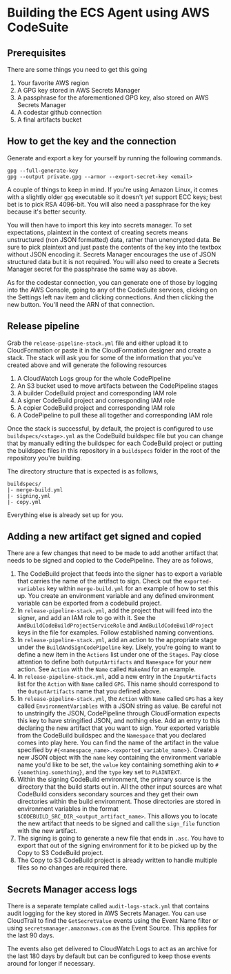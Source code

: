 # Building the ECS Agent using AWS CodeSuite

## Prerequisites

There are some things you need to get this going

1. Your favorite AWS region
1. A GPG key stored in AWS Secrets Manager
1. A passphrase for the aforementioned GPG key, also stored on AWS Secrets Manager
1. A codestar github connection
1. A final artifacts bucket

## How to get the key and the connection

Generate and export a key for yourself by running the following commands.

```shell
gpg --full-generate-key
gpg --output private.gpg --armor --export-secret-key <email>
```

A couple of things to keep in mind. If you're using Amazon Linux, it comes with a slightly older `gpg` executable so it doesn't _yet_ support ECC keys; best bet is to pick RSA 4096-bit. You will also need a passphrase for the key because it's better security.

You will then have to import this key into secrets manager. To set expectations, plaintext in the context of creating secrets means unstructured (non JSON formatted) data, rather than unencrypted data. Be sure to pick plaintext and just paste the contents of the key into the textbox without JSON encoding it. Secrets Manager encourages the use of JSON structured data but it is not required. You will also need to create a Secrets Manager secret for the passphrase the same way as above.

As for the codestar connection, you can generate one of those by logging into the AWS Console, going to any of the CodeSuite services, clicking on the Settings left nav item and clicking connections. And then clicking the new button. You'll need the ARN of that connection.

## Release pipeline

Grab the `release-pipeline-stack.yml` file and either upload it to CloudFormation or paste it in the CloudFormation designer and create a stack. The stack will ask you for some of the information that you've created above and will generate the following resources

1. A CloudWatch Logs group for the whole CodePipeline
1. An S3 bucket used to move artifacts between the CodePipeline stages
1. A builder CodeBuild project and corresponding IAM role
1. A signer CodeBuild project and corresponding IAM role
1. A copier CodeBuild project and corresponding IAM role
1. A CodePipeline to pull these all together and corresponding IAM role

Once the stack is successful, by default, the project is configured to use `buildspecs/<stage>.yml` as the CodeBuild buildspec file but you can change that by manually editing the buildspec for each CodeBuild project or putting the buildspec files in this repository in a `buildspecs` folder in the root of the repository you're building.

The directory structure that is expected is as follows,

```
buildspecs/
|- merge-build.yml
|- signing.yml
|- copy.yml
```

Everything else is already set up for you.

## Adding a new artifact get signed and copied

There are a few changes that need to be made to add another artifact that needs to be signed and copied to the CodePipeline. They are as follows,

1. The CodeBuild project that feeds into the signer has to export a variable that carries the name of the artifact to sign. Check out the `exported-variables` key within `merge-build.yml` for an example of how to set this up. You create an environment variable and any defined environment variable can be exported from a codebuild project.
1. In `release-pipeline-stack.yml`, add the project that will feed into the signer, and add an IAM role to go with it. See the `AmdBuildCodeBuildProjectServiceRole` and `AmdBuildCodeBuildProject` keys in the file for examples. Follow established naming conventions.
1. In `release-pipeline-stack.yml`, add an action to the appropriate stage under the `BuildAndSignCodePipeline` key. Likely, you're going to want to define a new item in the `Actions` list under one of the `Stages`. Pay close attention to define both `OutputArtifacts` and `Namespace` for your new action. See `Action` with the `Name` called `MakeAmd` for an example.
1. In `release-pipeline-stack.yml`, add a new entry in the `InputArtifacts` list for the `Action` with `Name` called `GPG`. This name should correspond to the `OutputArtifacts` name that you defined above.
1. In `release-pipeline-stack.yml`, the `Action` with `Name` called `GPG` has a key called `EnvironmentVariables` with a JSON string as value. Be careful not to unstringify the JSON, CodePipeline through CloudFormation expects this key to have stringified JSON, and nothing else. Add an entry to this declaring the new artifact that you want to sign. Your exported variable from the CodeBuild buildspec and the `Namespace` that you declared comes into play here. You can find the name of the artifact in the value specified by `#{<namespace_name>.<exported_variable_name>}`. Create a new JSON object with the `name` key containing the environment variable name you'd like to be set, the `value` key containing something akin to `#{something.something}`, and the `type` key set to `PLAINTEXT`.
1. Within the signing CodeBuild environment, the primary source is the directory that the build starts out in. All the other input sources are what CodeBuild considers secondary sources and they get their own directories within the build environment. Those directories are stored in environment variables in the format `$CODEBUILD_SRC_DIR_<output_artifact_name>`. This allows you to locate the new artifact that needs to be signed and call the `sign_file` function with the new artifact.
1. The signing is going to generate a new file that ends in `.asc`. You have to export that out of the signing environment for it to be picked up by the Copy to S3 CodeBuild project.
1. The Copy to S3 CodeBuild project is already written to handle multiple files so no changes are required there.

## Secrets Manager access logs

There is a separate template called `audit-logs-stack.yml` that contains audit logging for the key stored in AWS Secrets Manager. You can use CloudTrail to find the `GetSecretValue` events using the Event Name filter or using `secretsmanager.amazonaws.com` as the Event Source. This applies for the last 90 days.

The events also get delivered to CloudWatch Logs to act as an archive for the last 180 days by default but can be configured to keep those events around for longer if necessary.
